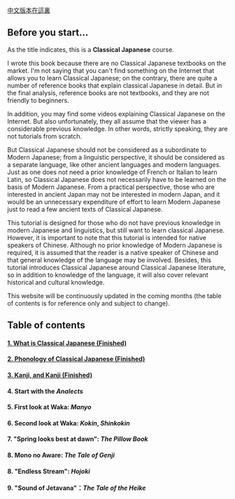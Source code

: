 [中文版本在這裏](index)


## Before you start...

As the title indicates, this is a **Classical Japanese** course.

I wrote this book because there are no Classical Japanese textbooks on the market. I'm not saying that you can't find something on the Internet that allows you to learn Classical Japanese; on the contrary, there are quite a number of reference books that explain classical Japanese in detail. But in the final analysis, reference books are not textbooks, and they are not friendly to beginners.

In addition, you may find some videos explaining Classical Japanese on the Internet. But also unfortunately, they all assume that the viewer has a considerable previous knowledge. In other words, strictly speaking, they are not tutorials from scratch.

But Classical Japanese should not be considered as a subordinate to Modern Japanese; from a linguistic perspective, it should be considered as a separate language, like other ancient languages and modern languages. Just as one does not need a prior knowledge of French or Italian to learn Latin, so Classical Japanese does not necessarily have to be learned on the basis of Modern Japanese. From a practical perspective, those who are interested in ancient Japan may not be interested in modern Japan, and it would be an unnecessary expenditure of effort to learn Modern Japanese just to read a few ancient texts of Classical Japanese.

This tutorial is designed for those who do not have previous knowledge in modern Japanese and linguistics, but still want to learn classical Japanese. However, it is important to note that this tutorial is intended for native speakers of Chinese. Although no prior knowledge of Modern Japanese is required, it is assumed that the reader is a native speaker of Chinese and that general knowledge of the language may be involved. Besides, this tutorial introduces Classical Japanese around Classical Japanese literature, so in addition to knowledge of the language, it will also cover relevant historical and cultural knowledge.

This website will be continuously updated in the coming months (the table of contents is for reference only and subject to change).



## Table of contents

#### [1. What is Classical Japanese (Finished)](chapter_1)

#### [2. Phonology of Classical Japanese (Finished)](chapter_2)

#### [3. Kanji, and Kanji (Finished)](chapter_3)

#### 4. Start with the *Analects*

#### 5. First look at Waka: *Manyo*

#### 6. Second look at Waka: *Kokin*, *Shinkokin*

#### 7. "Spring looks best at dawn": *The Pillow Book*

#### 8. Mono no Aware: *The Tale of Genji*

#### 8. "Endless Stream": *Hojoki*

#### 9. "Sound of Jetavana"：*The Tale of the Heike*

